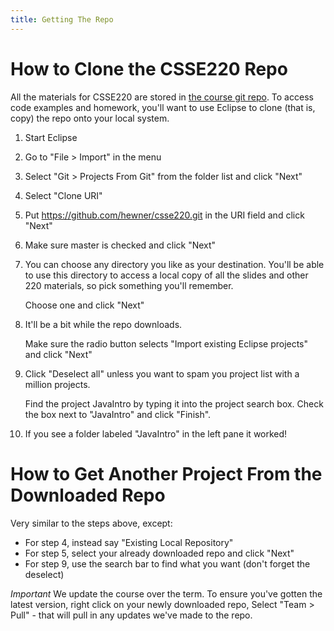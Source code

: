 ```yaml
---
title: Getting The Repo
---
```


# How to Clone the CSSE220 Repo

All the materials for CSSE220 are stored in [the course git
repo]("../").  To access code examples and homework, you'll want to
use Eclipse to clone (that is, copy) the repo onto your local system.

1. Start Eclipse

2. Go to "File > Import" in the menu

3. Select "Git > Projects From Git" from the folder list  and click "Next" 

4. Select "Clone URI"

5. Put https://github.com/hewner/csse220.git in the URI field and click "Next"

6. Make sure master is checked and click "Next"

7. You can choose any directory you like as your destination.  You'll
   be able to use this directory to access a local copy of all the
   slides and other 220 materials, so pick something you'll remember.
   
   Choose one and click "Next"

8. It'll be a bit while the repo downloads.

   Make sure the radio button selects "Import existing Eclipse
   projects" and click "Next"

9. Click "Deselect all" unless you want to spam you project list with a million projects.

   Find the project JavaIntro by typing it into the project search
   box. Check the box next to "JavaIntro" and click "Finish".

10. If you see a folder labeled "JavaIntro" in the left pane it worked!

# How to Get Another Project From the Downloaded Repo

Very similar to the steps above, except:

* For step 4, instead say "Existing Local Repository"
* For step 5, select your already downloaded repo and click "Next"
* For step 9, use the search bar to find what you want (don't forget the deselect)

*Important* We update the course over the term.  To ensure you've
gotten the latest version, right click on your newly downloaded repo,
Select "Team > Pull" - that will pull in any updates we've made to the
repo.

